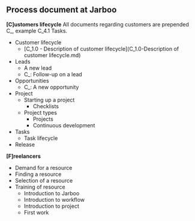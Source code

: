 Process document at Jarboo
--------------------------

**[C]ustomers lifecycle**
All documents regarding customers are prepended C_, example C_4.1 Tasks. 

 - Customer lifecycle
	 - [C_1.0 - Description of customer lifecycle](C_1.0-Description of customer lifecycle.md)
 - Leads
	 - A new lead
	 - C_: Follow-up on a lead
 - Opportunities
	 - C_: A new opportunity
 - Project
	 - Starting up a project
		 - Checklists
	 - Project types
		 - Projects
		 - Continuous development
 - Tasks
	 - Task lifecycle
 - Release

**[F]reelancers**

 - Demand for a resource
 - Finding a resource
 - Selection of a resource
 - Training of resource
	 - Introduction to Jarboo
	 - Introduction to workflow
	 - Introduction to project
	 - First work